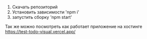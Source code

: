 1. Скачать репозиторий
2. Установить зависимости 'npm i'
3. запустить сборку 'npm start'

Так же можно посмотреть как работает приложение на хостинге https://test-todo-visual.vercel.app/